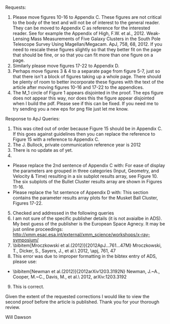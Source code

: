 Requests:

  1. Please move figures 10-16 to Appendix C.  These figures are not critical to the body of the text and will not be of interest to the general reader. They can be moved to Appendix C as reference for the interested reader. See for example the Appendix of High, F.W. et al., 2012. Weak-Lensing Mass Measurements of Five Galaxy Clusters in the South Pole Telescope Survey Using Magellan/Megacam. ApJ, 758, 68, 2012.  If you need to rescale these figures slightly so that they better fit on the page that should be fine, or so that you can fit more than one figure on a page.
  2. Similarly please move figures 17-22 to Appendix D.
  3. Perhaps move figures 3 & 4 to a separate page from figure 5-7, just so that there isn't a block of figures taking up a whole page. There should be plenty of room to better incorporate these figures with the text of the article after moving figures 10-16 and 17-22 to the appendices.
  4. The M_1 circle of Figure 1 appears disjointed in the proof.  The eps figure does not appear this way, nor does this the figure appear disjointed when I build the pdf.  Please see if this can be fixed.  If you need me to try sending you a new eps for png file just let me know.

Response to ApJ Queries:

1. This was cited out of order because Figure 15 should be in Appendix C.  If this goes against guidelines then you can replace the reference to Figure 15 with a reference to Appendix C.
2. The J. Bullock, private communication reference year is 2012
3. There is no update as of yet.
4. 
  * Please replace the 2nd sentence of Appendix C with:  For ease of display the parameters are grouped in three categories (Input, Geometry, and Velocity & Time) resulting in a six subplot results array, see Figure 10. The six subplots of the Bullet Cluster results array are shown in Figures 11-16.
  * Please replace the 1st sentence of Appendix D with:  This section contains the parameter results array plots for the Musket Ball Cluster, Figures 17-22.
5. Checked and addressed in the following queries
6. I am not sure of the specific publisher details (it is not avaialbe in ADS).  My best guess of the publisher is the European Space Agnecy. It may be just online proceedings: http://xmm.esac.esa.int/external/xmm_science/workshops/x-ray-symposium/
7. \bibitem[Mroczkowski et al.(2012)]{2012ApJ...761...47M} Mroczkowski, T., Dicker, S., Sayers, J., et al.\ 2012, \apj, 761, 47
8. This error was due to improper formatting in the bibtex entry of ADS, please use:
  * \bibitem[Newman et al.(2012)]{2012arXiv1203.3192N} Newman, J.~A., Cooper, M.~C., Davis, M., et al.\ 2012, arXiv:1203.3192
9. This is correct.


Given the extent of the requested corrections I would like to view the second proof before the article is published. Thank you for your thorough review.

Will Dawson


